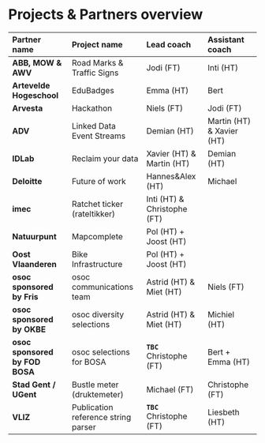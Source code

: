 # Projects & Partners overview

| Partner name | Project name | Lead coach | Assistant coach |
| :--- | :--- | :--- | :--- |
| **ABB, MOW & AWV** | Road Marks & Traffic Signs | Jodi \(FT\) | Inti \(HT\) |
| **Artevelde Hogeschool** | EduBadges | Emma \(HT\) | Bert |
| **Arvesta** | Hackathon | Niels \(FT\) | Jodi \(FT\) |
| **ADV** | Linked Data Event Streams | Demian \(HT\) | Martin \(HT\) & Xavier \(HT\) |
| **IDLab** | Reclaim your data | Xavier \(HT\) & Martin \(HT\) | Demian \(HT\) |
| **Deloitte** | Future of work | Hannes&Alex  \(HT\) | Michael |
| **imec** | Ratchet ticker \(rateltikker\) | Inti \(HT\) & Christophe \(FT\) |  |
| **Natuurpunt** | Mapcomplete | Pol \(HT\) + Joost \(HT\) |  |
| **Oost Vlaanderen** | Bike Infrastructure | Pol \(HT\) + Joost \(HT\) |  |
| **osoc sponsored by Fris** | osoc communications team | Astrid \(HT\) & Miet \(HT\) | Niels \(FT\) |
| **osoc sponsored by OKBE** | osoc diversity selections | Astrid \(HT\) & Miet \(HT\) | Michiel \(HT\) |
| **osoc sponsored by FOD BOSA** | osoc selections for BOSA | **`TBC`** Christophe \(FT\) | Bert + Emma \(HT\) |
| **Stad Gent / UGent** | Bustle meter \(druktemeter\) | Michael \(FT\) | Christophe \(FT\) |
| **VLIZ** | Publication reference string parser | **`TBC`** Christophe \(FT\) | Liesbeth \(HT\) |

